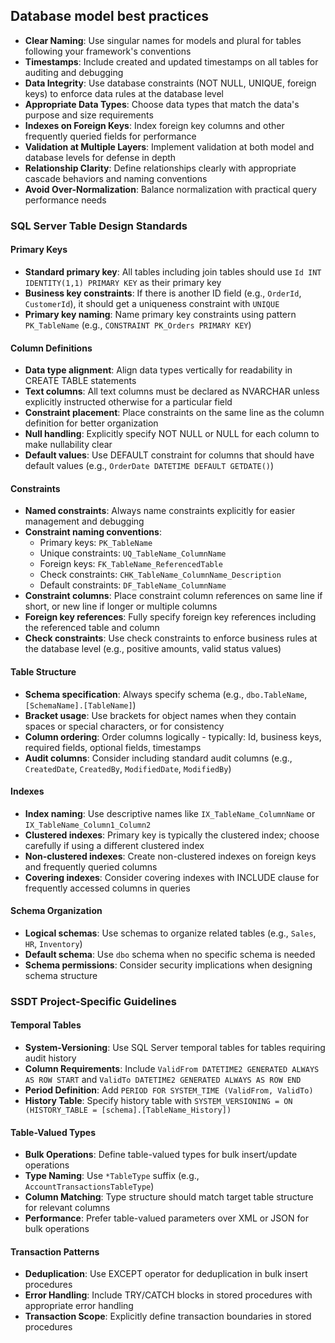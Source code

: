 ## Database model best practices

- **Clear Naming**: Use singular names for models and plural for tables following your framework's conventions
- **Timestamps**: Include created and updated timestamps on all tables for auditing and debugging
- **Data Integrity**: Use database constraints (NOT NULL, UNIQUE, foreign keys) to enforce data rules at the database level
- **Appropriate Data Types**: Choose data types that match the data's purpose and size requirements
- **Indexes on Foreign Keys**: Index foreign key columns and other frequently queried fields for performance
- **Validation at Multiple Layers**: Implement validation at both model and database levels for defense in depth
- **Relationship Clarity**: Define relationships clearly with appropriate cascade behaviors and naming conventions
- **Avoid Over-Normalization**: Balance normalization with practical query performance needs

### SQL Server Table Design Standards

#### Primary Keys
- **Standard primary key**: All tables including join tables should use `Id INT IDENTITY(1,1) PRIMARY KEY` as their primary key
- **Business key constraints**: If there is another ID field (e.g., `OrderId`, `CustomerId`), it should get a uniqueness constraint with `UNIQUE`
- **Primary key naming**: Name primary key constraints using pattern `PK_TableName` (e.g., `CONSTRAINT PK_Orders PRIMARY KEY`)

#### Column Definitions
- **Data type alignment**: Align data types vertically for readability in CREATE TABLE statements
- **Text columns**: All text columns must be declared as NVARCHAR unless explicitly instructed otherwise for a particular field
- **Constraint placement**: Place constraints on the same line as the column definition for better organization
- **Null handling**: Explicitly specify NOT NULL or NULL for each column to make nullability clear
- **Default values**: Use DEFAULT constraint for columns that should have default values (e.g., `OrderDate DATETIME DEFAULT GETDATE()`)

#### Constraints
- **Named constraints**: Always name constraints explicitly for easier management and debugging
- **Constraint naming conventions**:
  - Primary keys: `PK_TableName`
  - Unique constraints: `UQ_TableName_ColumnName`
  - Foreign keys: `FK_TableName_ReferencedTable`
  - Check constraints: `CHK_TableName_ColumnName_Description`
  - Default constraints: `DF_TableName_ColumnName`
- **Constraint columns**: Place constraint column references on same line if short, or new line if longer or multiple columns
- **Foreign key references**: Fully specify foreign key references including the referenced table and column
- **Check constraints**: Use check constraints to enforce business rules at the database level (e.g., positive amounts, valid status values)

#### Table Structure
- **Schema specification**: Always specify schema (e.g., `dbo.TableName`, `[SchemaName].[TableName]`)
- **Bracket usage**: Use brackets for object names when they contain spaces or special characters, or for consistency
- **Column ordering**: Order columns logically - typically: Id, business keys, required fields, optional fields, timestamps
- **Audit columns**: Consider including standard audit columns (e.g., `CreatedDate`, `CreatedBy`, `ModifiedDate`, `ModifiedBy`)

#### Indexes
- **Index naming**: Use descriptive names like `IX_TableName_ColumnName` or `IX_TableName_Column1_Column2`
- **Clustered indexes**: Primary key is typically the clustered index; choose carefully if using a different clustered index
- **Non-clustered indexes**: Create non-clustered indexes on foreign keys and frequently queried columns
- **Covering indexes**: Consider covering indexes with INCLUDE clause for frequently accessed columns in queries

#### Schema Organization
- **Logical schemas**: Use schemas to organize related tables (e.g., `Sales`, `HR`, `Inventory`)
- **Default schema**: Use `dbo` schema when no specific schema is needed
- **Schema permissions**: Consider security implications when designing schema structure

### SSDT Project-Specific Guidelines

#### Temporal Tables
- **System-Versioning**: Use SQL Server temporal tables for tables requiring audit history
- **Column Requirements**: Include `ValidFrom DATETIME2 GENERATED ALWAYS AS ROW START` and `ValidTo DATETIME2 GENERATED ALWAYS AS ROW END`
- **Period Definition**: Add `PERIOD FOR SYSTEM_TIME (ValidFrom, ValidTo)`
- **History Table**: Specify history table with `SYSTEM_VERSIONING = ON (HISTORY_TABLE = [schema].[TableName_History])`

#### Table-Valued Types
- **Bulk Operations**: Define table-valued types for bulk insert/update operations
- **Type Naming**: Use `*TableType` suffix (e.g., `AccountTransactionsTableType`)
- **Column Matching**: Type structure should match target table structure for relevant columns
- **Performance**: Prefer table-valued parameters over XML or JSON for bulk operations

#### Transaction Patterns
- **Deduplication**: Use EXCEPT operator for deduplication in bulk insert procedures
- **Error Handling**: Include TRY/CATCH blocks in stored procedures with appropriate error handling
- **Transaction Scope**: Explicitly define transaction boundaries in stored procedures
